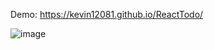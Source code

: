 Demo: https://kevin12081.github.io/ReactTodo/

![image](https://user-images.githubusercontent.com/61617661/193985880-8a05c373-4d2c-4df6-ab7e-c3c1d9054aee.png)
